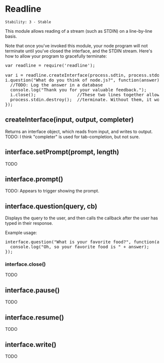 # Readline

    Stability: 3 - Stable

This module allows reading of a stream (such as STDIN) on a line-by-line basis.

Note that once you've invoked this module, your node program will not terminate
until you've closed the interface, and the STDIN stream. Here's how to allow
your program to gracefully terminate:

<pre>
var readline = require('readline');

var i = readline.createInterface(process.sdtin, process.stdout, null);
i.question("What do you think of node.js?", function(answer) {
  //TODO: Log the answer in a database
  console.log("Thank you for your valuable feedback.");
  i.close();                //These two lines together allow the program to
  process.stdin.destroy();  //terminate. Without them, it would run forever.
});
</pre>

## createInterface(input, output, completer)

Returns an interface object, which reads from input, and writes to output.
TODO: I think "completer" is used for tab-completion, but not sure.

## interface.setPrompt(prompt, length)

TODO

## interface.prompt()

TODO: Appears to trigger showing the prompt.

## interface.question(query, cb)

Displays the query to the user, and then calls the callback after the user
has typed in their response.

Example usage:

<pre>
interface.question("What is your favorite food?", function(answer) {
  console.log("Oh, so your favorite food is " + answer);
});
</pre>

### interface.close()

TODO

## interface.pause()

TODO

## interface.resume()

TODO

## interface.write()

TODO
